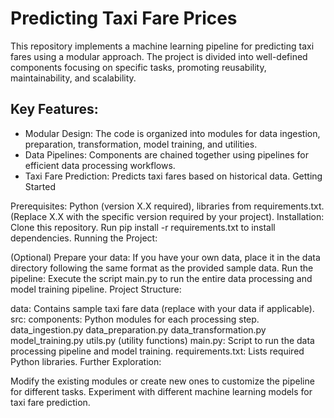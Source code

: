 # Predicting Taxi Fare Prices
This repository implements a machine learning pipeline for predicting taxi fares using a modular approach. The project is divided into well-defined components focusing on specific tasks, promoting reusability, maintainability, and scalability.

## Key Features:

- Modular Design: The code is organized into modules for data ingestion, preparation, transformation, model training, and utilities.
- Data Pipelines: Components are chained together using pipelines for efficient data processing workflows.
- Taxi Fare Prediction: Predicts taxi fares based on historical data.
Getting Started

Prerequisites: Python (version X.X required), libraries from requirements.txt. (Replace X.X with the specific version required by your project).
Installation:
Clone this repository.
Run pip install -r requirements.txt to install dependencies.
Running the Project:

(Optional) Prepare your data: If you have your own data, place it in the data directory following the same format as the provided sample data.
Run the pipeline: Execute the script main.py to run the entire data processing and model training pipeline.
Project Structure:

data: Contains sample taxi fare data (replace with your data if applicable).
src:
components: Python modules for each processing step.
data_ingestion.py
data_preparation.py
data_transformation.py
model_training.py
utils.py (utility functions)
main.py: Script to run the data processing pipeline and model training.
requirements.txt: Lists required Python libraries.
Further Exploration:

Modify the existing modules or create new ones to customize the pipeline for different tasks.
Experiment with different machine learning models for taxi fare prediction.
